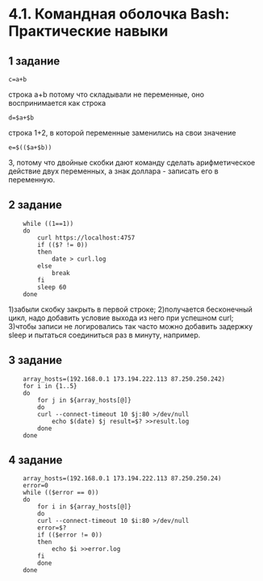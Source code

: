 # 4.1. Командная оболочка Bash: Практические навыки

## 1 задание

	c=a+b


строка a+b потому что складывали не переменные, оно воспринимается как строка


	d=$a+$b


строка 1+2, в которой переменные заменились на свои значение


	e=$(($a+$b))
	

3, потому что двойные скобки дают команду сделать арифметическое действие двух переменных, а знак доллара - записать его в переменную.

## 2 задание

		while ((1==1))
		do
		    curl https://localhost:4757
		    if (($? != 0))
		    then
		        date > curl.log
		    else
		        break
		    fi
		    sleep 60		
		done


1)забыли скобку закрыть в первой строке;
2)получается бесконечный цикл, надо добавить условие выхода из него при успешном curl;
3)чтобы записи не логировались так часто можно добавить задержку sleep и пытаться соединиться раз в минуту, например.

## 3 задание

		array_hosts=(192.168.0.1 173.194.222.113 87.250.250.242)
		for i in {1..5}
		do
		    for j in ${array_hosts[@]}
		    do
			curl --connect-timeout 10 $j:80 >/dev/null
		        echo $(date) $j result=$? >>result.log
		    done
		done
		
## 4 задание

		array_hosts=(192.168.0.1 173.194.222.113 87.250.250.24)
		error=0
		while (($error == 0))
		do
		    for i in ${array_hosts[@]}
		    do
			curl --connect-timeout 10 $i:80 >/dev/null
			error=$?
			if (($error != 0))
			then
			    echo $i >>error.log
			fi
		    done
		done

